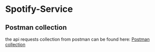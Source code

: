# Spotify-Service 

## Postman collection

the api requests collection from postman can be found here: [Postman collection](https://www.getpostman.com/collections/7acc1c05dd60762ab76f)
